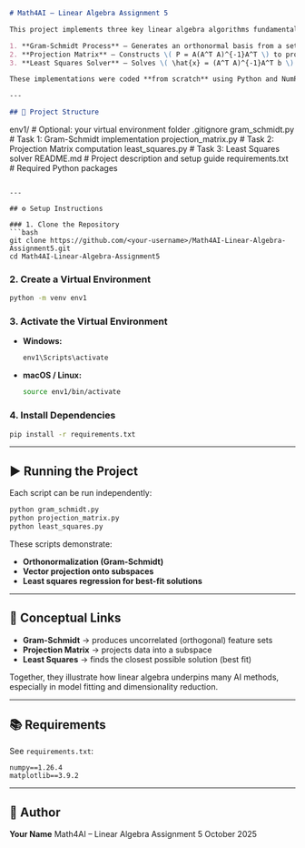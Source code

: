 ```markdown
# Math4AI – Linear Algebra Assignment 5

This project implements three key linear algebra algorithms fundamental to AI and machine learning:

1. **Gram-Schmidt Process** – Generates an orthonormal basis from a set of linearly independent vectors.  
2. **Projection Matrix** – Constructs \( P = A(A^T A)^{-1}A^T \) to project vectors onto a subspace.  
3. **Least Squares Solver** – Solves \( \hat{x} = (A^T A)^{-1}A^T b \) to find the best-fit solution when no exact solution exists.

These implementations were coded **from scratch** using Python and NumPy to deepen understanding of how these mathematical tools connect to AI concepts like feature decorrelation, projection, and regression.

---

## 📁 Project Structure

```

env1/                     # Optional: your virtual environment folder
.gitignore
gram_schmidt.py           # Task 1: Gram-Schmidt implementation
projection_matrix.py      # Task 2: Projection Matrix computation
least_squares.py          # Task 3: Least Squares solver
README.md                 # Project description and setup guide
requirements.txt          # Required Python packages

````

---

## ⚙️ Setup Instructions

### 1. Clone the Repository
```bash
git clone https://github.com/<your-username>/Math4AI-Linear-Algebra-Assignment5.git
cd Math4AI-Linear-Algebra-Assignment5
````

### 2. Create a Virtual Environment

```bash
python -m venv env1
```

### 3. Activate the Virtual Environment

* **Windows:**

  ```bash
  env1\Scripts\activate
  ```
* **macOS / Linux:**

  ```bash
  source env1/bin/activate
  ```

### 4. Install Dependencies

```bash
pip install -r requirements.txt
```

---

## ▶️ Running the Project

Each script can be run independently:

```bash
python gram_schmidt.py
python projection_matrix.py
python least_squares.py
```

These scripts demonstrate:

* **Orthonormalization (Gram-Schmidt)**
* **Vector projection onto subspaces**
* **Least squares regression for best-fit solutions**

---

## 🧠 Conceptual Links

* **Gram-Schmidt** → produces uncorrelated (orthogonal) feature sets
* **Projection Matrix** → projects data into a subspace
* **Least Squares** → finds the closest possible solution (best fit)

Together, they illustrate how linear algebra underpins many AI methods, especially in model fitting and dimensionality reduction.

---

## 📚 Requirements

See `requirements.txt`:

```
numpy==1.26.4
matplotlib==3.9.2
```

---

## 🏁 Author

**Your Name**
Math4AI – Linear Algebra Assignment 5
October 2025

```


